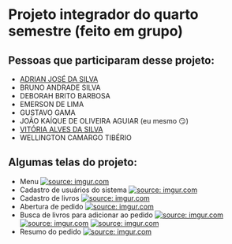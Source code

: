 # Projeto integrador do quarto semestre (feito em grupo)

## Pessoas que participaram desse projeto:

* [ADRIAN JOSÉ DA SILVA](https://github.com/adrjss)
* BRUNO ANDRADE SILVA
* DEBORAH BRITO BARBOSA
* EMERSON DE LIMA
* GUSTAVO GAMA
* JOÃO KAÍQUE DE OLIVEIRA AGUIAR (eu mesmo &#x1F60F;)
* [VITÓRIA ALVES DA SILVA](https://github.com/vitoriaalves86)
* WELLINGTON CAMARGO TIBÉRIO

## Algumas telas do projeto:
* Menu
<a href="https://imgur.com/9CNiKv4"><img src="https://i.imgur.com/9CNiKv4.jpg" title="source: imgur.com" /></a>
* Cadastro de usuários do sistema
<a href="https://imgur.com/Z1SijJP"><img src="https://i.imgur.com/Z1SijJP.jpg" title="source: imgur.com" /></a>
* Cadastro de livros
<a href="https://imgur.com/T6JaOZC"><img src="https://i.imgur.com/T6JaOZC.jpg" title="source: imgur.com" /></a>
* Abertura de pedido
<a href="https://imgur.com/Bg2PUxW"><img src="https://i.imgur.com/Bg2PUxW.jpg" title="source: imgur.com" /></a>
* Busca de livros para adicionar ao pedido
<a href="https://imgur.com/qWkC05f"><img src="https://i.imgur.com/qWkC05f.jpg" title="source: imgur.com" /></a>
<a href="https://imgur.com/FIvglXa"><img src="https://i.imgur.com/FIvglXa.jpg" title="source: imgur.com" /></a>
<a href="https://imgur.com/T59u4a1"><img src="https://i.imgur.com/T59u4a1.jpg" title="source: imgur.com" /></a>
* Resumo do pedido
<a href="https://imgur.com/c9rSmci"><img src="https://i.imgur.com/c9rSmci.jpg" title="source: imgur.com" /></a>
